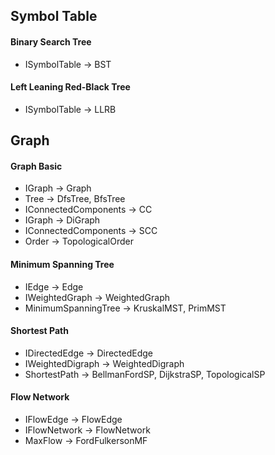 ## Symbol Table
#### Binary Search Tree
 - ISymbolTable -> BST
#### Left Leaning Red-Black Tree
 - ISymbolTable -> LLRB

## Graph
#### Graph Basic
 - IGraph -> Graph
 - Tree -> DfsTree, BfsTree
 - IConnectedComponents -> CC
 - IGraph -> DiGraph
 - IConnectedComponents -> SCC
 - Order -> TopologicalOrder

#### Minimum Spanning Tree
 - IEdge -> Edge
 - IWeightedGraph -> WeightedGraph
 - MinimumSpanningTree -> KruskalMST, PrimMST

#### Shortest Path
 - IDirectedEdge -> DirectedEdge
 - IWeightedDigraph -> WeightedDigraph
 - ShortestPath -> BellmanFordSP, DijkstraSP, TopologicalSP  

#### Flow Network
 - IFlowEdge -> FlowEdge
 - IFlowNetwork -> FlowNetwork
 - MaxFlow -> FordFulkersonMF
